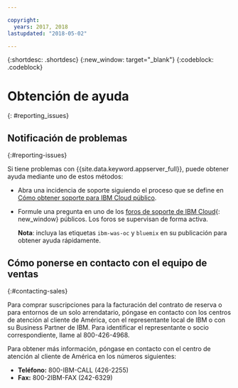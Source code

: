 ```yaml
---

copyright:
  years: 2017, 2018
lastupdated: "2018-05-02"

---
```


{:shortdesc: .shortdesc}
{:new_window: target="_blank"}
{:codeblock: .codeblock}

# Obtención de ayuda
{: #reporting_issues}


## Notificación de problemas
{:#reporting-issues}

Si tiene problemas con {{site.data.keyword.appserver_full}}, puede obtener ayuda mediante uno de estos métodos:

* Abra una incidencia de soporte siguiendo el proceso que se define en [Cómo obtener soporte para IBM Cloud público](/docs/support/index.html#contacting-support).
* Formule una pregunta en uno de los [foros de soporte de IBM Cloud](https://developer.ibm.com/bluemix/support/){: new_window} públicos. Los foros se supervisan de forma activa.

  **Nota**: incluya las etiquetas `ibm-was-oc` y `bluemix` en su publicación para obtener ayuda rápidamente.

## Cómo ponerse en contacto con el equipo de ventas
{:#contacting-sales}

Para comprar suscripciones para la facturación del contrato de reserva o para entornos de un solo arrendatario, póngase en contacto con los centros de atención al cliente de América, con el representante local de IBM o con su Business Partner de IBM. Para identificar el representante o socio correspondiente, llame al 800-426-4968.

Para obtener más información, póngase en contacto con el centro de atención al cliente de América en los números siguientes:
* **Teléfono:** 800-IBM-CALL (426-2255)
* **Fax:** 800-2IBM-FAX (242-6329)
